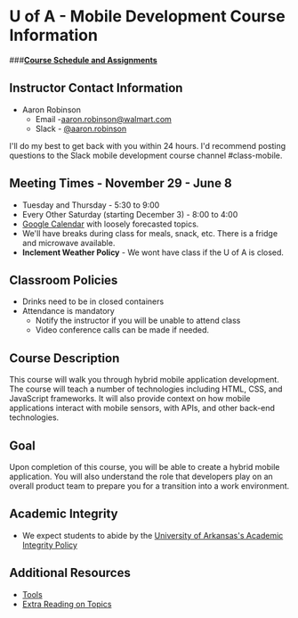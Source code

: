 # U of A - Mobile Development Course Information
###**[Course Schedule and Assignments](schedule.md)**

## Instructor Contact Information
- Aaron Robinson 
  - Email -[aaron.robinson@walmart.com](aaron.robinson@walmart.com)  
  - Slack - [@aaron.robinson](https://ua-itreadiness.slack.com/team/aaron.robinson)  

I'll do my best to get back with you within 24 hours.  I'd recommend posting questions to the Slack mobile development course channel #class-mobile.

## Meeting Times - November 29 - June 8
- Tuesday and Thursday - 5:30 to 9:00
- Every Other Saturday (starting December 3)  - 8:00 to 4:00
- [Google Calendar](https://calendar.google.com/calendar/embed?src=ldin2tcorrvgbl18hpjqcrqk24%40group.calendar.google.com&ctz=America/Chicago) with loosely forecasted topics.
- We'll have breaks during class for meals, snack, etc. There is a fridge and microwave available.
- **Inclement Weather Policy** - We wont have class if the U of A is closed.

## Classroom Policies
- Drinks need to be in closed containers
- Attendance is mandatory
  - Notify the instructor if you will be unable to attend class
  - Video conference calls can be made if needed.

## Course Description
This course will walk you through hybrid mobile application development. The course will teach a number of technologies including HTML, CSS, and JavaScript frameworks. It will also provide context on how mobile applications interact with mobile sensors, with APIs, and other back-end technologies.

## Goal
Upon completion of this course, you will be able to create a hybrid mobile application. You will also understand the role that developers play on an overall product team to prepare you for a transition into a work environment.

## Academic Integrity
- We expect students to abide by the [University of Arkansas's Academic Integrity Policy](http://honesty.uark.edu/policy/)

## Additional Resources
- [Tools](tools.md)
- [Extra Reading on Topics](topics.md)
